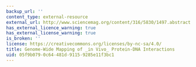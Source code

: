 ```yaml
---
backup_url: ''
content_type: external-resource
external_url: http://www.sciencemag.org/content/316/5830/1497.abstract
has_external_licence_warning: true
has_external_license_warning: true
is_broken: ''
license: https://creativecommons.org/licenses/by-nc-sa/4.0/
title: Genome-Wide Mapping of _in Vivo_ Protein-DNA Interactions
uid: 05f9b079-0c64-481d-9115-9285e11f3bc1
---
```

